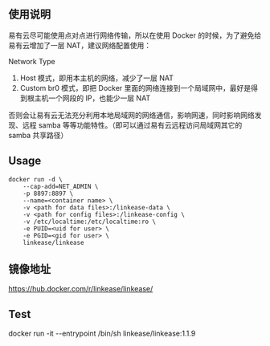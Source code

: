 ## 使用说明

易有云尽可能使用点对点进行网络传输，所以在使用 Docker 的时候，为了避免给易有云增加了一层 NAT，建议网络配置使用：

Network Type

1. Host 模式，即用本主机的网络，减少了一层 NAT
2. Custom br0 模式，即把 Docker 里面的网络连接到一个局域网中，最好是得到根主机一个网段的 IP，也能少一层 NAT

否则会让易有云无法充分利用本地局域网的网络通信，影响网速，同时影响网络发现、远程 samba 等等功能特性。（即可以通过易有云远程访问局域网其它的 samba 共享路径）

## Usage

```
docker run -d \
    --cap-add=NET_ADMIN \
    -p 8897:8897 \
    --name=<container name> \
    -v <path for data files>:/linkease-data \
    -v <path for config files>:/linkease-config \
    -v /etc/localtime:/etc/localtime:ro \
    -e PUID=<uid for user> \
    -e PGID=<gid for user> \
    linkease/linkease
```

## 镜像地址

https://hub.docker.com/r/linkease/linkease/

## Test

docker run -it --entrypoint /bin/sh linkease/linkease:1.1.9

